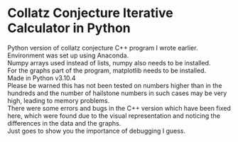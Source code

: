 # Collatz Conjecture Iterative Calculator in Python
Python version of collatz conjecture C++ program I wrote earlier.  
Environment was set up using Anaconda.  
Numpy arrays used instead of lists, numpy also needs to be installed.  
For the graphs part of the program, matplotlib needs to be installed.  
Made in Python v3.10.4  
Please be warned this has not been tested on numbers higher than in the hundreds
and the number of hailstone numbers in such cases may be very high, leading to 
memory problems.  
There were some errors and bugs in the C++ version which have been fixed here,
which were found due to the visual representation and noticing the differences in 
the data and the graphs.  
Just goes to show you the importance of debugging I guess. 
